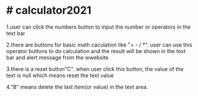 # # calculator2021

1.user can click the numbers button to input the number or operators in the text bar


2.there are buttons for basic math caculation like "+ - / *". user can use this operator buttons to do calculation and the result will be shown in the text bar and alert message from the wwebsite


3.there is a reset button"C". when user click this button, the value of the text is null which means reset the text value


4."B" means delete the last item(or value) in the text area.
